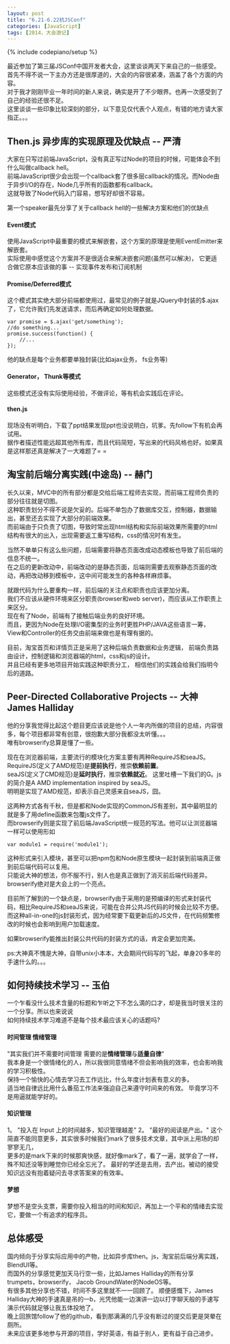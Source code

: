 ```yaml
---
layout: post
title: "6.21-6.22杭JSConf"
categories: [JavaScript]
tags: [2014，大会游记]
---
```

{% include codepiano/setup %}

最近参加了第三届JSConf中国开发者大会，这里谈谈两天下来自己的一些感受。  
首先不得不说一下主办方还是很厚道的，大会的内容很紧凑，涵盖了各个方面的内容。  
对于我才刚刚毕业一年时间的新人来说，确实是开了不少眼界。也再一次感受到了自己的经验还很不足。  
这里谈谈一些印象比较深刻的部分，以下意见仅代表个人观点，有错的地方请大家指正。。。  

Then.js 异步库的实现原理及优缺点 -- 严清
---
大家在只写过前端JavaScript，没有真正写过Node的项目的时候，可能体会不到什么叫做callback hell。  
前端JavaScript很少会出现一个callback套了很多层callback的情况。而Node由于异步I/O的存在，Node几乎所有的函数都有callback。  
这就导致了Node代码入门容易，想写好却很不容易。

第一个speaker最先分享了关于callback hell的一些解决方案和他们的优缺点

#### Event模式  
使用JavaScript中最重要的模式来解嵌套，这个方案的原理是使用EventEmitter来解嵌套。  
实际使用中感觉这个方案并不是很适合来解决嵌套问题(虽然可以解决)， 它更适合做它原本应该做的事 -- 实现事件发布和订阅机制

#### Promise/Deferred模式
这个模式其实绝大部分前端都使用过，最常见的例子就是JQuery中封装的$.ajax了，它允许我们先发送请求，而后再确定如何处理数据。  

    var promise = $.ajax('get/something');
    //do something...
    promise.success(function() {
        //...
    });
    
他的缺点是每个业务都要单独封装(比如ajax业务， fs业务等)

#### Generator， Thunk等模式
这些模式还没有实际使用经验，不做评论，等有机会实践后在评论。

#### then.js
现场没有听明白，下载了ppt结果发现ppt也没说明白，坑爹。先follow下有机会再试用。  
据作者描述性能远超其他所有库，而且代码简短，写出来的代码风格也好。如果真是这样那还真是解决了一大难题了= =


淘宝前后端分离实践(中途岛) -- 赫门
---
长久以来，MVC中的所有部分都是交给后端工程师去实现，而前端工程师负责的部分往往就是切图。  
这种职责划分不得不说是欠妥的。后端不单包办了数据库交互，控制器，数据输出，甚至还去实现了大部分的前端效果。  
而前端由于只负责了切图，导致时常出现html结构和实际前端效果所需要的html结构有很大的出入，出现需要返工重写结构，css的情况时有发生。  

当然不单单只有这么些问题，后端需要将静态页面改成动态模板也导致了前后端的信息不统一。  
在之后的更新改动中，前端改动的是静态页面，后端则需要去观察静态页面的改动，再把改动移到模板中，这中间可能发生的各种各样麻烦事。  

就跟代码为什么要重构一样，前后端的关注点和职责也应该更加分离。  
我们不应该从硬件环境来区分职责(browser和web server)，而应该从工作职责上来区分。  
现在有了Node，前端有了接触后端业务的良好环境。  
而且，更因为Node在处理I/O密集型的业务时更胜PHP/JAVA这些语言一筹，View和Controller的任务交由前端来做也是有理有据的。

目前，淘宝首页和详情页正是采用了这种后端负责数据和业务逻辑， 前端负责路由设计，控制逻辑和浏览器端的html，css和js的设计。  
并且已经有更多地项目开始实践这种职责分工， 相信他们的实践会给我们指明今后的道路。


Peer-Directed Collaborative Projects -- 大神James Halliday
---
他的分享我觉得比起这个题目更应该说是他个人一年内所做的项目的总结，内容很多，每个项目都非常有创意，很抱歉大部分我都没太听懂。。。  
唯有browserify总算是懂了一些。

现在在浏览器前端，主要流行的模块化方案主要有两种RequireJS和seaJS。  
RequireJS(定义了AMD规范)是**提前执行**，推崇**依赖前置**。  
seaJS(定义了CMD规范)是**延时执行**，推崇**依赖就近**。
这里吐槽一下我们的G。js的简介是A AMD implementation inspired by seaJS。  
明明是实现了AMD规范，却表示自己灵感来自seaJS，囧。  

这两种方式各有千秋，但是都和Node实现的CommonJS有差别，其中最明显的就是多了用define函数来包覆js文件了。  
而browserify则是实现了前后端JavaScript统一规范的写法。他可以让浏览器端一样可以使用形如

    var module1 = require('module1');
    
这种形式来引入模块，甚至可以把npm包和Node原生模块一起封装到前端真正做到前后端代码可以复用。  
只能说大神的想法，你不服不行，别人也是真正做到了消灭前后端代码差异。browserify绝对是大会上的一个亮点。  

目前所了解到的一个缺点是，browserify由于采用的是预编译的形式来封装代码，相比RequireJS和seaJS来说，可能在合并公共JS代码的时候会比较不方便。
而这种all-in-one的js封装形式，因为经常要下载更新后的JS文件，在代码频繁修改的时候也会影响到用户加载速度。  

如果browserify能推出封装公共代码的封装方式的话，肯定会更加完美。  

ps:大神真不愧是大神，自带unix小本本，大会期间代码写的飞起，单身20多年的手速什么的。。。  

如何持续技术学习 -- 玉伯
---
一个乍看没什么技术含量的标题和乍听之下不怎么滴的口才，却是我当时很关注的一个分享。所以也来说说  
如何持续技术学习难道不是每个技术最应该关心的话题吗?



#### 时间管理 情绪管理
"其实我们并不需要时间管理 需要的是**情绪管理**与**适量自律**"  
我本身是一个很情绪化的人，所以我很同意情绪不但会影响我的效率，也会影响我的学习积极性。  
保持一个愉快的心情去学习去工作远比，什么年度计划表有意义的多。  
适当地自律远比用什么番茄工作法来强迫自己来遵守时间来的有效。
毕竟学习不是用逼就能学好的。

#### 知识管理
1。 "投入在 Input 上的时间越多，知识管理越差"
2。 "最好的阅读是产出。"
这个简直不能同意更多，其实很多时候我们mark了很多技术文章，其中派上用场的却寥寥无几，  
更多的是mark下来的时候那爽快感，就好像mark了，看了一遍，就学会了一样，殊不知还没等到睡觉你已经全忘光了。
最好的学还是去用，去产出。被动的接受知识远没有抱着疑问去寻求答案来的有效率。

#### 梦想
梦想不是空头支票，需要你投入相当的时间和知识，再加上一个平和的情绪去实现它，要做一个有追求的程序员。

总体感受
---
国内倾向于分享实际应用中的产物，比如异步库then。js，淘宝前后端分离实践，BlendUI等。  
而国外的分享感觉更加天马行空一些，比如James Halliday的所有分享trumpets，browserify， Jacob GroundWater的NodeOS等。  
有很多其他分享也不错，时间不多这里就不一一回顾了。
顺便感慨下，James Halliday大神的手速真是吊的一b，光凭他能一边演讲一边以打字聊天般的手速写演示代码就足够让我五体投地了。  
晚上回旅馆follow了他的github，看到那满满的几乎没有断过的提交后更是哭晕在厕所。  
未来应该更多地参与开源的项目，学好英语，有益于别人，更有益于自己进步。
